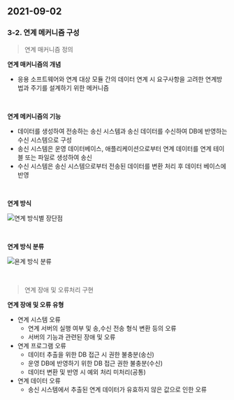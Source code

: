 ## 2021-09-02

### 3-2. 연계 메커니즘 구성

> 연계 매커니즘 정의

**연계 매커니즘의 개념**

* 응용 소프트웨어와 연계 대상 모듈 간의 데이터 연계 시 요구사항을 고려한 연계방법과 주기를 설계하기 위한 메커니즘

<br>

**연계 메커니즘의 기능**

* 데이터를 생성하여 전송하는 송신 시스템과 송신 데이터를 수신하여 DB에 반영하는 수신 시스템으로 구성
* 송신 시스템은 운영 데이터베이스, 애플리케이션으로부터 연계 데이터를 연계 테이블 또는 파일로 생성하여 송신
* 수신 시스템은 송신 시스템으로부터 전송된 데이터를 변환 처리 후 데이터 베이스에 반영

<br>

**연계 방식**

![연계 방식별 장단점](https://user-images.githubusercontent.com/68210266/131852772-02d4e1a0-1212-403a-a8df-de204ff64d49.PNG)

<br>

**연계 방식 분류**

![욘계 방식 분류](https://user-images.githubusercontent.com/68210266/132012343-d93ed517-bd3b-4003-88cb-146ff66ece7f.PNG)

<br>

> 연계 장애 및 오류처리 구현

**연계 장애 및 오류 유형**

* 연계 시스템 오류
  * 연계 서버의 실행 여부 및 송,수신 전송 형식 변환 등의 오류
  * 서버의 기능과 관련된 장애 및 오류
* 연계 프로그램 오류
  * 데이터 추출을 위한 DB 접근 시 권한 불충분(송신)
  * 운영 DB에 반영하기 위한 DB 접근 권한 불충분(수신)
  * 데이터 변환 및 반영 시 예외 처리 미처리(공통)
* 연계 데이터 오류
  * 송신 시스템에서 추출된 연계 데이터가 유효하지 않은 값으로 인한 오류